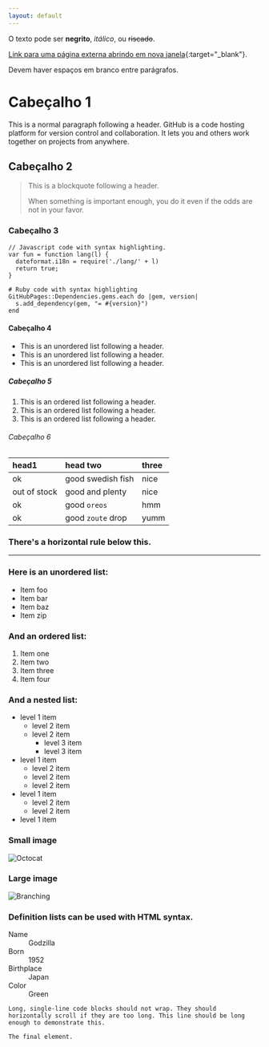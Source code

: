 ```yaml
---
layout: default
---
```


O texto pode ser **negrito**, _itálico_, ou ~~riscado~~.

[Link para uma página externa abrindo em nova janela](https://www.museus.gov.br){:target="_blank"}.

Devem haver espaços em branco entre parágrafos. 

# Cabeçalho 1

This is a normal paragraph following a header. GitHub is a code hosting platform for version control and collaboration. It lets you and others work together on projects from anywhere.

## Cabeçalho 2

> This is a blockquote following a header.
>
> When something is important enough, you do it even if the odds are not in your favor.

### Cabeçalho 3

```
// Javascript code with syntax highlighting.
var fun = function lang(l) {
  dateformat.i18n = require('./lang/' + l)
  return true;
}
```

```
# Ruby code with syntax highlighting
GitHubPages::Dependencies.gems.each do |gem, version|
  s.add_dependency(gem, "= #{version}")
end
```

#### Cabeçalho 4

*   This is an unordered list following a header.
*   This is an unordered list following a header.
*   This is an unordered list following a header.

##### Cabeçalho 5

1.  This is an ordered list following a header.
2.  This is an ordered list following a header.
3.  This is an ordered list following a header.

###### Cabeçalho 6

| head1        | head two          | three |
|:-------------|:------------------|:------|
| ok           | good swedish fish | nice  |
| out of stock | good and plenty   | nice  |
| ok           | good `oreos`      | hmm   |
| ok           | good `zoute` drop | yumm  |

### There's a horizontal rule below this.

* * *

### Here is an unordered list:

*   Item foo
*   Item bar
*   Item baz
*   Item zip

### And an ordered list:

1.  Item one
1.  Item two
1.  Item three
1.  Item four

### And a nested list:

- level 1 item
  - level 2 item
  - level 2 item
    - level 3 item
    - level 3 item
- level 1 item
  - level 2 item
  - level 2 item
  - level 2 item
- level 1 item
  - level 2 item
  - level 2 item
- level 1 item

### Small image

![Octocat](https://github.githubassets.com/images/icons/emoji/octocat.png)

### Large image

![Branching](https://guides.github.com/activities/hello-world/branching.png)


### Definition lists can be used with HTML syntax.

<dl>
<dt>Name</dt>
<dd>Godzilla</dd>
<dt>Born</dt>
<dd>1952</dd>
<dt>Birthplace</dt>
<dd>Japan</dd>
<dt>Color</dt>
<dd>Green</dd>
</dl>

```
Long, single-line code blocks should not wrap. They should horizontally scroll if they are too long. This line should be long enough to demonstrate this.
```

```
The final element.
```
